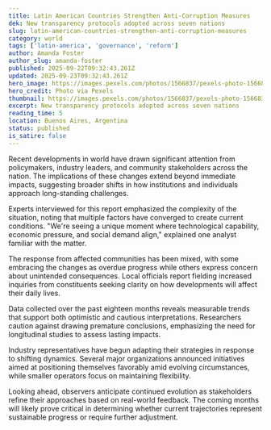 ```yaml
---
title: Latin American Countries Strengthen Anti-Corruption Measures
dek: New transparency protocols adopted across seven nations
slug: latin-american-countries-strengthen-anti-corruption-measures
category: world
tags: ['latin-america', 'governance', 'reform']
author: Amanda Foster
author_slug: amanda-foster
published: 2025-09-22T09:32:43.261Z
updated: 2025-09-23T09:32:43.261Z
hero_image: https://images.pexels.com/photos/1566837/pexels-photo-1566837.jpeg?auto=compress&cs=tinysrgb&w=1200
hero_credit: Photo via Pexels
thumbnail: https://images.pexels.com/photos/1566837/pexels-photo-1566837.jpeg?auto=compress&cs=tinysrgb&w=400
excerpt: New transparency protocols adopted across seven nations
reading_time: 5
location: Buenos Aires, Argentina
status: published
is_satire: false
---
```


Recent developments in world have drawn significant attention from policymakers, industry leaders, and community stakeholders across the nation. The implications of these changes extend beyond immediate impacts, suggesting broader shifts in how institutions and individuals approach long-standing challenges.

Experts interviewed for this report emphasized the complexity of the situation, noting that multiple factors have converged to create current conditions. "We're seeing a unique moment where technological capability, economic pressure, and social demand align," explained one analyst familiar with the matter.

The response from affected communities has been mixed, with some embracing the changes as overdue progress while others express concern about unintended consequences. Local officials report fielding increased inquiries from constituents seeking clarity on how developments will affect their daily lives.

Data collected over the past eighteen months reveals measurable trends that support both optimistic and cautious interpretations. Researchers caution against drawing premature conclusions, emphasizing the need for longitudinal studies to assess lasting impacts.

Industry representatives have begun adapting their strategies in response to shifting dynamics. Several major organizations announced initiatives aimed at positioning themselves favorably amid evolving circumstances, while smaller operators focus on maintaining flexibility.

Looking ahead, observers anticipate continued evolution as stakeholders refine their approaches based on real-world feedback. The coming months will likely prove critical in determining whether current trajectories represent sustainable progress or require further adjustment.